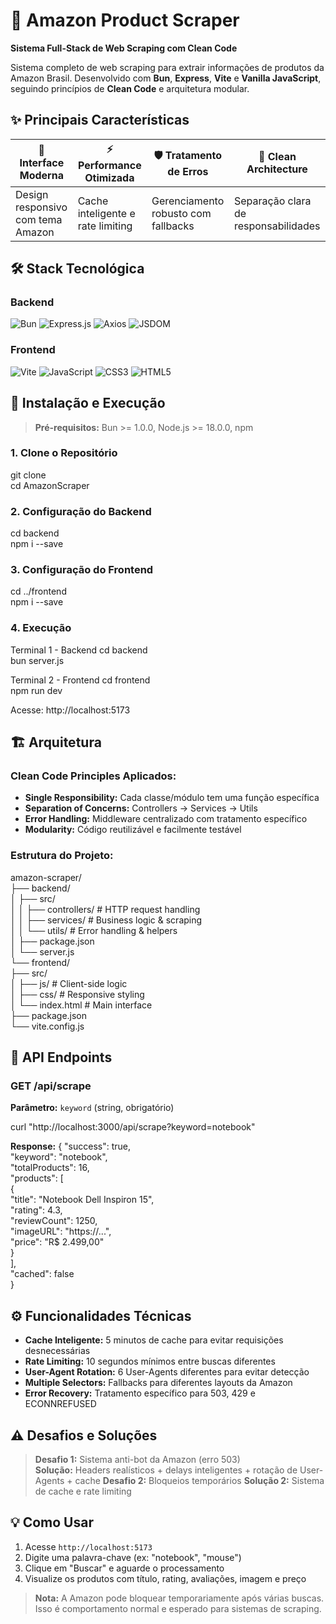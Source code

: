 # 🛒 Amazon Product Scraper

**Sistema Full-Stack de Web Scraping com Clean Code**

Sistema completo de web scraping para extrair informações de produtos da Amazon Brasil. Desenvolvido com **Bun**, **Express**, **Vite** e **Vanilla JavaScript**, seguindo princípios de **Clean Code** e arquitetura modular.

## ✨ Principais Características

| 🎨 Interface Moderna | ⚡ Performance Otimizada | 🛡️ Tratamento de Erros | 🧹 Clean Architecture |
|---|---|---|---|
| Design responsivo com tema Amazon | Cache inteligente e rate limiting | Gerenciamento robusto com fallbacks | Separação clara de responsabilidades |

## 🛠️ Stack Tecnológica

### Backend
![Bun](https://img.shields.io/badge/Bun-000000?style=flat&logo=bun&logoColor=white)
![Express.js](https://img.shields.io/badge/Express.js-404D59?style=flat&logo=express&logoColor=white)
![Axios](https://img.shields.io/badge/Axios-5A29E4?style=flat&logo=axios&logoColor=white)
![JSDOM](https://img.shields.io/badge/JSDOM-E34F26?style=flat&logoColor=white)

### Frontend
![Vite](https://img.shields.io/badge/Vite-646CFF?style=flat&logo=vite&logoColor=white)
![JavaScript](https://img.shields.io/badge/JavaScript-F7DF1E?style=flat&logo=javascript&logoColor=black)
![CSS3](https://img.shields.io/badge/CSS3-1572B6?style=flat&logo=css3&logoColor=white)
![HTML5](https://img.shields.io/badge/HTML5-E34F26?style=flat&logo=html5&logoColor=white)

## 🚀 Instalação e Execução

> **Pré-requisitos:** Bun >= 1.0.0, Node.js >= 18.0.0, npm

### 1. Clone o Repositório

git clone <repository-url> <br>
cd AmazonScraper

### 2. Configuração do Backend

cd backend<br>
npm i --save

### 3. Configuração do Frontend

cd ../frontend<br>
npm i --save

### 4. Execução

Terminal 1 - Backend
cd backend<br>
bun server.js

Terminal 2 - Frontend
cd frontend<br>
npm run dev

Acesse: http://localhost:5173

## 🏗️ Arquitetura

### Clean Code Principles Aplicados:

- **Single Responsibility:** Cada classe/módulo tem uma função específica
- **Separation of Concerns:** Controllers → Services → Utils
- **Error Handling:** Middleware centralizado com tratamento específico
- **Modularity:** Código reutilizável e facilmente testável

### Estrutura do Projeto:

amazon-scraper/<br>
├── backend/<br>
│ ├── src/<br>
│ │ ├── controllers/ # HTTP request handling<br>
│ │ ├── services/ # Business logic & scraping<br>
│ │ └── utils/ # Error handling & helpers<br>
│ ├── package.json<br>
│ └── server.js<br>
└── frontend/<br>
├── src/<br>
│ ├── js/ # Client-side logic<br>
│ ├── css/ # Responsive styling<br>
│ └── index.html # Main interface<br>
├── package.json<br>
└── vite.config.js<br>

## 🔗 API Endpoints

### GET /api/scrape

**Parâmetro:** `keyword` (string, obrigatório)

curl "http://localhost:3000/api/scrape?keyword=notebook"

**Response:**
{
"success": true,<br>
"keyword": "notebook",<br>
"totalProducts": 16,<br>
"products": [<br>
{<br>
"title": "Notebook Dell Inspiron 15",<br>
"rating": 4.3,<br>
"reviewCount": 1250,<br>
"imageURL": "https://...",<br>
"price": "R$ 2.499,00"<br>
}<br>
],<br>
"cached": false<br>
}

## ⚙️ Funcionalidades Técnicas

- **Cache Inteligente:** 5 minutos de cache para evitar requisições desnecessárias
- **Rate Limiting:** 10 segundos mínimos entre buscas diferentes
- **User-Agent Rotation:** 6 User-Agents diferentes para evitar detecção
- **Multiple Selectors:** Fallbacks para diferentes layouts da Amazon
- **Error Recovery:** Tratamento específico para 503, 429 e ECONNREFUSED

## ⚠️ Desafios e Soluções

> **Desafio 1:** Sistema anti-bot da Amazon (erro 503)  
> **Solução:** Headers realísticos + delays inteligentes + rotação de User-Agents + cache
> **Desafio 2:** Bloqueios temporários
> **Solução 2:** Sistema de cache e rate limiting

## 💡 Como Usar

1. Acesse `http://localhost:5173`
2. Digite uma palavra-chave (ex: "notebook", "mouse")
3. Clique em "Buscar" e aguarde o processamento
4. Visualize os produtos com título, rating, avaliações, imagem e preço

> **Nota:** A Amazon pode bloquear temporariamente após várias buscas. Isso é comportamento normal e esperado para sistemas de scraping.
